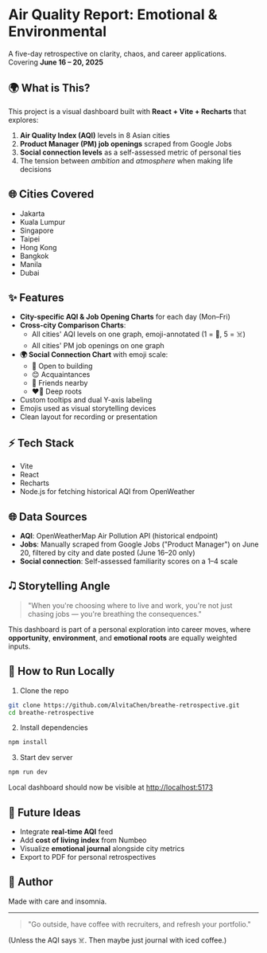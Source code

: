 # Air Quality Report: Emotional & Environmental

A five-day retrospective on clarity, chaos, and career applications.  
Covering **June 16 – 20, 2025**

## 🌍 What is This?

This project is a visual dashboard built with **React + Vite + Recharts** that explores:

1. **Air Quality Index (AQI)** levels in 8 Asian cities  
2. **Product Manager (PM) job openings** scraped from Google Jobs  
3. **Social connection levels** as a self-assessed metric of personal ties  
4. The tension between *ambition* and *atmosphere* when making life decisions

## 🌐 Cities Covered

- Jakarta  
- Kuala Lumpur  
- Singapore  
- Taipei  
- Hong Kong  
- Bangkok  
- Manila  
- Dubai

## ✨ Features

- **City-specific AQI & Job Opening Charts** for each day (Mon–Fri)  
- **Cross-city Comparison Charts**:
  - All cities' AQI levels on one graph, emoji-annotated (1 = 🌿, 5 = ☠️)
  - All cities' PM job openings on one graph
- **🌍 Social Connection Chart** with emoji scale:
  - 🌱 Open to building  
  - 😊 Acquaintances  
  - 💛 Friends nearby  
  - ❤️‍🔥 Deep roots  
- Custom tooltips and dual Y-axis labeling  
- Emojis used as visual storytelling devices  
- Clean layout for recording or presentation

## ⚡ Tech Stack

- Vite  
- React  
- Recharts  
- Node.js for fetching historical AQI from OpenWeather

## 🌐 Data Sources

- **AQI**: OpenWeatherMap Air Pollution API (historical endpoint)  
- **Jobs**: Manually scraped from Google Jobs ("Product Manager") on June 20, filtered by city and date posted (June 16–20 only)  
- **Social connection**: Self-assessed familiarity scores on a 1–4 scale

## 🎝️ Storytelling Angle

> "When you're choosing where to live and work, you're not just chasing jobs — you're breathing the consequences."

This dashboard is part of a personal exploration into career moves, where **opportunity**, **environment**, and **emotional roots** are equally weighted inputs.


## 🚀 How to Run Locally

1. Clone the repo

```bash
git clone https://github.com/AlvitaChen/breathe-retrospective.git
cd breathe-retrospective
```

2. Install dependencies

```bash
npm install
```

3. Start dev server

```bash
npm run dev
```

Local dashboard should now be visible at [http://localhost:5173](http://localhost:5173)

## 🌌 Future Ideas

- Integrate **real-time AQI** feed
- Add **cost of living index** from Numbeo
- Visualize **emotional journal** alongside city metrics
- Export to PDF for personal retrospectives

## 🤠 Author

Made with care and insomnia.

---

> "Go outside, have coffee with recruiters, and refresh your portfolio."

(Unless the AQI says ☠️. Then maybe just journal with iced coffee.)
